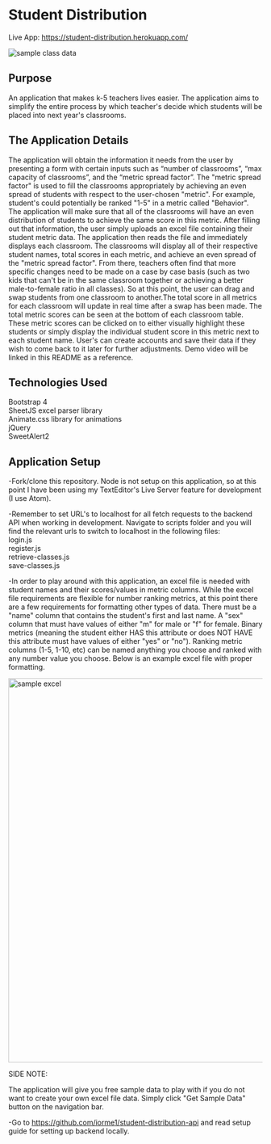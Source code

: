 # Student Distribution
Live App: https://student-distribution.herokuapp.com/

![sample class data](https://user-images.githubusercontent.com/28276414/59533769-50eb7d80-8ea1-11e9-8ddb-fb27258d0988.png)

## Purpose
An application that makes k-5 teachers lives easier. The application aims to simplify the entire process by which teacher's decide which students will be placed into next year's classrooms.

## The Application Details
The application will obtain the information it needs from the user by presenting a form with certain inputs such as “number of classrooms”, “max capacity of classrooms”, and the “metric spread factor”. The "metric spread factor" is used to fill the classrooms appropriately by achieving an even spread of students with respect to the user-chosen "metric". For example, student's could potentially be ranked "1-5" in a metric called "Behavior". The application will make sure that all of the classrooms will have an even distribution of students to achieve the same score in this metric. After filling out that information, the user simply uploads an excel file containing their student metric data. The application then reads the file and immediately displays each classroom. The classrooms will display all of their respective student names, total scores in each metric, and achieve an even spread of the "metric spread factor". From there, teachers often find that more specific changes need to be made on a case by case basis (such as two kids that can't be in the same classroom together or achieving a better male-to-female ratio in all classes). So at this point, the user can drag and swap students from one classroom to another.The total score in all metrics for each classroom will update in real time after a swap has been made. The total metric scores can be seen at the bottom of each classroom table. These metric scores can be clicked on to either visually highlight these students or simply display the individual student score in this metric next to each student name. User's can create accounts and save their data if they wish to come back to it later for further adjustments. Demo video will be linked
in this README as a reference.

## Technologies Used
 Bootstrap 4  
 SheetJS excel parser library  
 Animate.css library for animations  
 jQuery  
 SweetAlert2  


## Application Setup
 -Fork/clone this repository. Node is not setup on this application, so
 at this point I have been using my TextEditor's Live Server feature for development (I use Atom).

 -Remember to set URL's to localhost for all fetch requests to the backend API when working in development. Navigate to scripts folder and you will find the relevant urls to switch to localhost in the following files:  
   login.js  
   register.js  
   retrieve-classes.js  
   save-classes.js  

 -In order to play around with this application, an excel file is needed
 with student names and their scores/values in metric columns. While the excel file requirements are flexible for number ranking metrics, at this point there are a few requirements for formatting other types of data. There must be a "name" column that contains the student's first and last name. A "sex" column that must have values of either "m" for male or "f" for female. Binary metrics (meaning the student either HAS this attribute or does NOT HAVE this attribute must have values of either "yes" or "no"). Ranking metric columns (1-5, 1-10, etc) can be named anything you choose and ranked with any number value you choose. Below is an example excel file with proper
 formatting.

 <img width="761" alt="sample excel" src="https://user-images.githubusercontent.com/28276414/59538156-a9287c80-8ead-11e9-869b-7b593027e763.png">

SIDE NOTE:  

The application will give you free sample data to play with
if you do not want to create your own excel file data. Simply click
"Get Sample Data" button on the navigation bar.  


-Go to https://github.com/iorme1/student-distribution-api and read setup
guide for setting up backend locally.

